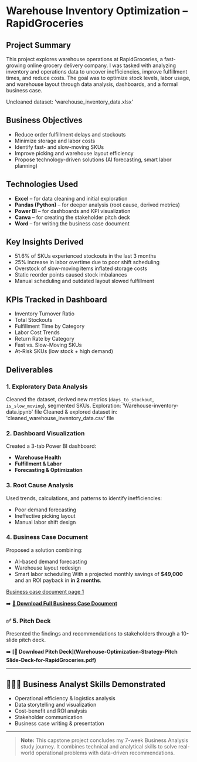 # Warehouse Inventory Optimization – RapidGroceries

## Project Summary
This project explores warehouse operations at RapidGroceries, a fast-growing online grocery delivery company. I was tasked with analyzing inventory and operations data to uncover inefficiencies, improve fulfillment times, and reduce costs. The goal was to optimize stock levels, labor usage, and warehouse layout through data analysis, dashboards, and a formal business case.

Uncleaned dataset: 'warehouse_inventory_data.xlsx'

## Business Objectives
- Reduce order fulfillment delays and stockouts
- Minimize storage and labor costs
- Identify fast- and slow-moving SKUs
- Improve picking and warehouse layout efficiency
- Propose technology-driven solutions (AI forecasting, smart labor planning)

## Technologies Used
- **Excel** – for data cleaning and initial exploration
- **Pandas (Python)** – for deeper analysis (root cause, derived metrics)
- **Power BI** – for dashboards and KPI visualization
- **Canva** – for creating the stakeholder pitch deck
- **Word** – for writing the business case document


## Key Insights Derived
- 51.6% of SKUs experienced stockouts in the last 3 months
- 25% increase in labor overtime due to poor shift scheduling
- Overstock of slow-moving items inflated storage costs
- Static reorder points caused stock imbalances
- Manual scheduling and outdated layout slowed fulfillment

## KPIs Tracked in Dashboard
- Inventory Turnover Ratio
- Total Stockouts
- Fulfillment Time by Category
- Labor Cost Trends
- Return Rate by Category
- Fast vs. Slow-Moving SKUs
- At-Risk SKUs (low stock + high demand)


## Deliverables

### 1. Exploratory Data Analysis
Cleaned the dataset, derived new metrics (`days_to_stockout`, `is_slow_moving`), segmented SKUs.
Exploration: 'Warehouse-inventory-data.ipynb' file
Cleaned & explored dataset in: 'cleaned_warehouse_inventory_data.csv' file

### 2. Dashboard Visualization
Created a 3-tab Power BI dashboard:
- **Warehouse Health**
- **Fulfillment & Labor**
- **Forecasting & Optimization**

### 3. Root Cause Analysis
Used trends, calculations, and patterns to identify inefficiencies:
- Poor demand forecasting
- Ineffective picking layout
- Manual labor shift design

### 4. Business Case Document
Proposed a solution combining:
- AI-based demand forecasting
- Warehouse layout redesign
- Smart labor scheduling
With a projected monthly savings of **$49,000** and an ROI payback in **in 2 months**.

[Business case document page 1](business-case-doc-page-1.png)

➡️ **[📎 Download Full Business Case Document](Business-Case:Warehouse-Inventory-Optimization-Strategy.docx)**

### ✅ 5. Pitch Deck
Presented the findings and recommendations to stakeholders through a 10-slide pitch deck.

➡️ **[📎 Download Pitch Deck](Warehouse-Optimization-Strategy-Pitch Slide-Deck-for-RapidGroceries.pdf)**

---

## 👩🏽‍💼 Business Analyst Skills Demonstrated
- Operational efficiency & logistics analysis
- Data storytelling and visualization
- Cost-benefit and ROI analysis
- Stakeholder communication
- Business case writing & presentation

---

> **Note:** This capstone project concludes my 7-week Business Analysis study journey. It combines technical and analytical skills to solve real-world operational problems with data-driven recommendations.

